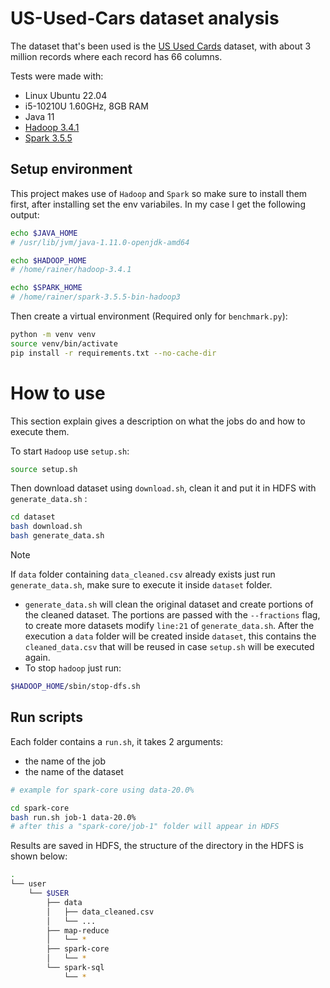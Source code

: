 # US-Used-Cars dataset analysis
The dataset that's been used is the [US Used Cards](https://www.kaggle.com/datasets/ananaymital/us-used-cars-dataset) dataset, with about 3 million records where each record has 66 columns.

Tests were made with:
- Linux Ubuntu 22.04
- i5-10210U 1.60GHz, 8GB RAM
- Java 11
- [Hadoop 3.4.1](https://www.apache.org/dyn/closer.cgi/hadoop/common/hadoop-3.4.1/hadoop-3.4.1.tar.gz)
- [Spark 3.5.5](https://www.apache.org/dyn/closer.lua/spark/spark-3.5.5/spark-3.5.5-bin-hadoop3.tgz)

## Setup environment
This project makes use of `Hadoop` and `Spark` so make sure to install them first, after installing set the env variabiles. In my case I get the following output:
```bash
echo $JAVA_HOME
# /usr/lib/jvm/java-1.11.0-openjdk-amd64

echo $HADOOP_HOME
# /home/rainer/hadoop-3.4.1

echo $SPARK_HOME
# /home/rainer/spark-3.5.5-bin-hadoop3
```

Then create a virtual environment (Required only for `benchmark.py`):
```bash
python -m venv venv
source venv/bin/activate
pip install -r requirements.txt --no-cache-dir
```

# How to use
This section explain gives a description on what the jobs do and how to execute them.

To start `Hadoop` use `setup.sh`:
```bash
source setup.sh
```
Then download dataset using `download.sh`, clean it and put it in HDFS with `generate_data.sh` :
```bash
cd dataset
bash download.sh
bash generate_data.sh
```
> [!NOTE]
> If `data` folder containing `data_cleaned.csv` already exists just run `generate_data.sh`, make sure to execute it inside `dataset` folder.
- `generate_data.sh` will clean the original dataset and create portions of the cleaned dataset. The portions are passed with the `--fractions` flag, to create more datasets modify `line:21` of `generate_data.sh`. After the execution a `data` folder will be created inside `dataset`, this contains the `cleaned_data.csv` that will be reused in case `setup.sh` will be executed again.
- To stop `hadoop` just run:
```bash
$HADOOP_HOME/sbin/stop-dfs.sh
```

## Run scripts
Each folder contains a `run.sh`, it takes 2 arguments:
- the name of the job
- the name of the dataset
```bash
# example for spark-core using data-20.0%

cd spark-core
bash run.sh job-1 data-20.0%
# after this a "spark-core/job-1" folder will appear in HDFS
```

Results are saved in HDFS, the structure of the directory in the HDFS is shown below:
```bash
.
└── user
    └── $USER
        ├── data
        │   ├── data_cleaned.csv
        │   └── ...
        ├── map-reduce
        │   └── *
        ├── spark-core
        │   └── *
        └── spark-sql
            └── *
```